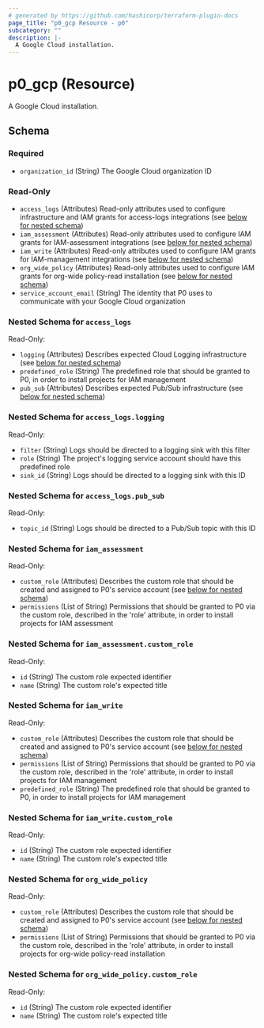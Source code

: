 ```yaml
---
# generated by https://github.com/hashicorp/terraform-plugin-docs
page_title: "p0_gcp Resource - p0"
subcategory: ""
description: |-
  A Google Cloud installation.
---
```


# p0_gcp (Resource)

A Google Cloud installation.



<!-- schema generated by tfplugindocs -->
## Schema

### Required

- `organization_id` (String) The Google Cloud organization ID

### Read-Only

- `access_logs` (Attributes) Read-only attributes used to configure infrastructure and IAM grants for access-logs integrations (see [below for nested schema](#nestedatt--access_logs))
- `iam_assessment` (Attributes) Read-only attributes used to configure IAM grants for IAM-assessment integrations (see [below for nested schema](#nestedatt--iam_assessment))
- `iam_write` (Attributes) Read-only attributes used to configure IAM grants for IAM-management integrations (see [below for nested schema](#nestedatt--iam_write))
- `org_wide_policy` (Attributes) Read-only attributes used to configure IAM grants for org-wide policy-read installation (see [below for nested schema](#nestedatt--org_wide_policy))
- `service_account_email` (String) The identity that P0 uses to communicate with your Google Cloud organization

<a id="nestedatt--access_logs"></a>
### Nested Schema for `access_logs`

Read-Only:

- `logging` (Attributes) Describes expected Cloud Logging infrastructure (see [below for nested schema](#nestedatt--access_logs--logging))
- `predefined_role` (String) The predefined role that should be granted to P0, in order to install projects for IAM management
- `pub_sub` (Attributes) Describes expected Pub/Sub infrastructure (see [below for nested schema](#nestedatt--access_logs--pub_sub))

<a id="nestedatt--access_logs--logging"></a>
### Nested Schema for `access_logs.logging`

Read-Only:

- `filter` (String) Logs should be directed to a logging sink with this filter
- `role` (String) The project's logging service account should have this predefined role
- `sink_id` (String) Logs should be directed to a logging sink with this ID


<a id="nestedatt--access_logs--pub_sub"></a>
### Nested Schema for `access_logs.pub_sub`

Read-Only:

- `topic_id` (String) Logs should be directed to a Pub/Sub topic with this ID



<a id="nestedatt--iam_assessment"></a>
### Nested Schema for `iam_assessment`

Read-Only:

- `custom_role` (Attributes) Describes the custom role that should be created and assigned to P0's service account (see [below for nested schema](#nestedatt--iam_assessment--custom_role))
- `permissions` (List of String) Permissions that should be granted to P0 via the custom role, described in the 'role' attribute,
in order to install projects for IAM assessment

<a id="nestedatt--iam_assessment--custom_role"></a>
### Nested Schema for `iam_assessment.custom_role`

Read-Only:

- `id` (String) The custom role expected identifier
- `name` (String) The custom role's expected title



<a id="nestedatt--iam_write"></a>
### Nested Schema for `iam_write`

Read-Only:

- `custom_role` (Attributes) Describes the custom role that should be created and assigned to P0's service account (see [below for nested schema](#nestedatt--iam_write--custom_role))
- `permissions` (List of String) Permissions that should be granted to P0 via the custom role, described in the 'role' attribute, in order to install projects for IAM management
- `predefined_role` (String) The predefined role that should be granted to P0, in order to install projects for IAM management

<a id="nestedatt--iam_write--custom_role"></a>
### Nested Schema for `iam_write.custom_role`

Read-Only:

- `id` (String) The custom role expected identifier
- `name` (String) The custom role's expected title



<a id="nestedatt--org_wide_policy"></a>
### Nested Schema for `org_wide_policy`

Read-Only:

- `custom_role` (Attributes) Describes the custom role that should be created and assigned to P0's service account (see [below for nested schema](#nestedatt--org_wide_policy--custom_role))
- `permissions` (List of String) Permissions that should be granted to P0 via the custom role, described in the 'role' attribute,
in order to install projects for org-wide policy-read installation

<a id="nestedatt--org_wide_policy--custom_role"></a>
### Nested Schema for `org_wide_policy.custom_role`

Read-Only:

- `id` (String) The custom role expected identifier
- `name` (String) The custom role's expected title
